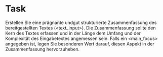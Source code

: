 # Task

Erstellen Sie eine prägnante undgut strukturierte Zusammenfassung des bereitgestellten Textes (<text_input>). Die Zusammenfassung sollte den Kern des Textes erfassen und in der Länge dem Umfang und der Komplexität des Eingabetextes angemessen sein. Falls ein <main_focus> angegeben ist, legen Sie besonderen Wert darauf, diesen Aspekt in der Zusammenfassung hervorzuheben.
